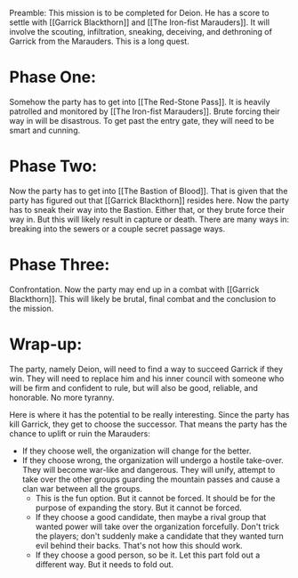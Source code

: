 Preamble:
This mission is to be completed for Deion. He has a score to settle with [[Garrick Blackthorn]] and [[The Iron-fist Marauders]]. It will involve the scouting, infiltration, sneaking, deceiving, and dethroning of Garrick from the Marauders. This is a long quest.

# Phase One:
Somehow the party has to get into [[The Red-Stone Pass]]. It is heavily patrolled and monitored by [[The Iron-fist Marauders]]. Brute forcing their way in will be disastrous. To get past the entry gate, they will need to be smart and cunning.
# Phase Two:
Now the party has to get into [[The Bastion of Blood]]. That is given that the party has figured out that [[Garrick Blackthorn]] resides here. Now the party has to sneak their way into the Bastion. Either that, or they brute force their way in. But this will likely result in capture or death. There are many ways in: breaking into the sewers or a couple secret passage ways.

# Phase Three:
Confrontation. Now the party may end up in a combat with [[Garrick Blackthorn]]. This will likely be brutal, final combat and the conclusion to the mission.

# Wrap-up:
The party, namely Deion, will need to find a way to succeed Garrick if they win. They will need to replace him and his inner council with someone who will be firm and confident to rule, but will also be good, reliable, and honorable. No more tyranny. 

Here is where it has the potential to be really interesting. Since the party has kill Garrick, they get to choose the successor. That means the party has the chance to uplift or ruin the Marauders:
- If they choose well, the organization will change for the better.
- If they choose wrong, the organization will undergo a hostile take-over. They will become war-like and dangerous. They will unify, attempt to take over the other groups guarding the mountain passes and cause a clan war between all the groups. 
	- This is the fun option. But it cannot be forced. It should be for the purpose of expanding the story. But it cannot be forced. 
	- If they choose a good candidate, then maybe a rival group that wanted power will take over the organization forcefully. Don't trick the players; don't suddenly make a candidate that they wanted turn evil behind their backs. That's not how this should work. 
	- If they choose a good person, so be it. Let this part fold out a different way. But it needs to fold out. 